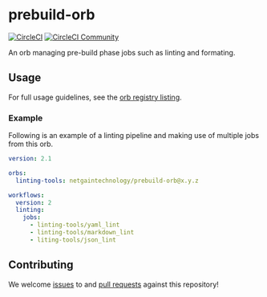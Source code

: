 # prebuild-orb

[![CircleCI](https://circleci.com/gh/netgaintechnology/orb-prebuild-orb.svg?style=svg)](https://circleci.com/gh/netgaintechnology/orb-prebuild-orb) [![CircleCI Community](https://img.shields.io/badge/community-CircleCI%20Discuss-343434.svg)](https://discuss.circleci.com/c/ecosystem/orbs)

An orb managing pre-build phase jobs such as linting and formating.

## Usage

For full usage guidelines, see the [orb registry listing](http://circleci.com/orbs/registry/orb/netgaintechnology/orb-prebuild-orb).

### Example

Following is an example of a linting pipeline and making use of multiple jobs from this orb.

```yaml
version: 2.1

orbs:
  linting-tools: netgaintechnology/prebuild-orb@x.y.z

workflows:
  version: 2
  linting:
    jobs:
      - linting-tools/yaml_lint
      - linting-tools/markdown_lint
      - liting-tools/json_lint
```

## Contributing

We welcome [issues](https://github.com/netgaintechnology/orb-prebuild-orb/issues) to and [pull requests](https://github.com/netgaintechnology/orb-prebuild-orb/pulls) against this repository!
